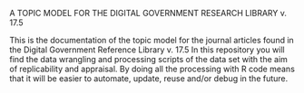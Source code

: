 A TOPIC MODEL FOR THE DIGITAL GOVERNMENT RESEARCH LIBRARY v. 17.5

This is the documentation of the topic model for the journal articles found in the Digital Government Reference Library v. 17.5
In this repository you will find the data wrangling and processing scripts of the data set with the aim of replicability and appraisal.
By doing all the processing with R code means that it will be easier to automate, update, reuse and/or debug in the future.
